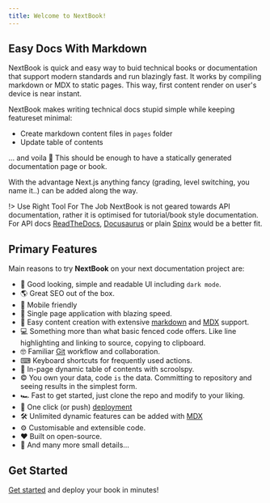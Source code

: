 ```yaml
---
title: Welcome to NextBook!
---
```


## Easy Docs With Markdown

NextBook is quick and easy way to buid technical books or documentation that support modern standards and run blazingly fast. It works by compiling markdown or MDX to static pages. This way, first content render on user's device is near instant.

NextBook makes writing technical docs stupid simple while keeping featureset minimal: 

- Create markdown content files in `pages` folder 
- Update table of contents 

... and voila 🎉 This should be enough to have a statically generated documentation page or book.

With the advantage Next.js anything fancy (grading, level switching, you name it..) can be added along the way. 

!> Use Right Tool For The Job
NextBook is not geared towards API documentation, rather it is optimised for tutorial/book style documentation. For API docs [ReadTheDocs](https://readthedocs.org/), [Docusaurus](https://docusaurus.io/) or plain [Spinx](https://www.sphinx-doc.org/en/master/usage/restructuredtext/basics.html) would be a better fit.

## Primary Features

Main reasons to try **NextBook** on your next documentation project are:

- 💅 Good looking, simple and readable UI including `dark mode`. 
- 🌎 Great SEO out of the box.
- 📱 Mobile friendly
- 🚀 Single page application with blazing speed.
- 🧾 Easy content creation with extensive [markdown](https://www.markdownguide.org/) and [MDX](https://mdxjs.com/) support.
- 💻 Something more than what basic fenced code offers. Like line highlighting and linking to source, copying to clipboard.
- 🤓 Familiar [Git](https://github.com/) workflow and collaboration.
- ⌨︎ Keyboard shortcuts for frequently used actions.
- 🔎 In-page dynamic table of contents with scroolspy.
- © You own your data, code `is` the data. Committing to repository and seeing results in the simplest form.
- 🏎 Fast to get started, just clone the repo and modify to your liking.
- 🎊 One click (or push) [deployment](https://vercel.com/new)
- 🛠 Unlimited dynamic features can be added with [MDX](https://mdxjs.com/)
- ⚙︎ Customisable and extensible code.
- ❤ Built on open-source.
- 🧿 And many more small details...

## Get Started

[Get started](/documentation/getting-started) and deploy your book in minutes!
